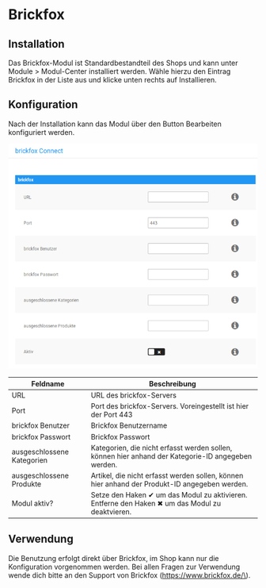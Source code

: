 # Brickfox 

## Installation 

Das Brickfox-Modul ist Standardbestandteil des Shops und kann unter Module \> Modul-Center installiert werden. Wähle hierzu den Eintrag Brickfox in der Liste aus und klicke unten rechts auf Installieren.

## Konfiguration 

Nach der Installation kann das Modul über den Button Bearbeiten konfiguriert werden.

![](Bilder/20180920_017.png "Konfiguration des Brickfox-Moduls")

|Feldname|Beschreibung|
|--------|------------|
|URL|URL des brickfox-Servers|
|Port|Port des brickfox-Servers. Voreingestellt ist hier der Port 443|
|brickfox Benutzer|Brickfox Benutzername|
|brickfox Passwort|Brickfox Passwort|
|ausgeschlossene Kategorien|Kategorien, die nicht erfasst werden sollen, können hier anhand der Kategorie-ID angegeben werden.|
|ausgeschlossene Produkte|Artikel, die nicht erfasst werden sollen, können hier anhand der Produkt-ID angegeben werden.|
|Modul aktiv?|Setze den Haken ✔ um das Modul zu aktivieren. Entferne den Haken ✖ um das Modul zu deaktvieren.|

## Verwendung 

Die Benutzung erfolgt direkt über Brickfox, im Shop kann nur die Konfiguration vorgenommen werden. Bei allen Fragen zur Verwendung wende dich bitte an den Support von Brickfox \(https://www.brickfox.de/\).



